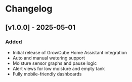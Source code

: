 # Changelog

## [v1.0.0] - 2025-05-01
### Added
- Initial release of GrowCube Home Assistant integration
- Auto and manual watering support
- Moisture sensor graphs and pause logic
- Alert views for low moisture and empty tank
- Fully mobile-friendly dashboards
